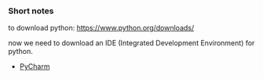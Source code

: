 ### Short notes

to download python: https://www.python.org/downloads/

now we need to download an IDE (Integrated Development Environment)
for python.

- [PyCharm](https://www.jetbrains.com/pycharm/)